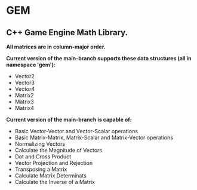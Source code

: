 # GEM

## C++ Game Engine Math Library.

**All matrices are in column-major order.**

**Current version of the main-branch supports these data structures (all in namespace 'gem'):**
- Vector2
- Vector3
- Vector4
- Matrix2
- Matrix3
- Matrix4

**Current version of the main-branch is capable of:**
- Basic Vector-Vector and Vector-Scalar operations
- Basic Matrix-Matrix, Matrix-Scalar and Matrix-Vector operations
- Normalizing Vectors
- Calculate the Magnitude of Vectors
- Dot and Cross Product
- Vector Projection and Rejection
- Transposing a Matrix
- Calculate Matrix Determinats
- Calculate the Inverse of a Matrix

